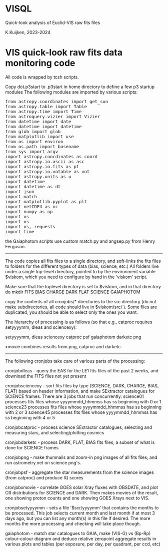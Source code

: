 # VISQL

Quick-look analysis of Euclid-VIS raw fits files

K.Kuijken, 2023-2024


VIS quick-look raw fits data monitoring code
============================================

All code is wrapped by tcsh scripts.

Copy dot.p3start to .p3start in home directory to define a few p3 startup modules
The following modules are imported by various scripts:

<pre>
from astropy.coordinates import get_sun
from astropy.table import Table
from astropy.time import Time
from astroquery.vizier import Vizier
from datetime import date
from datetime import datetime
from glob import glob
from matplotlib import use
from os import environ
from os.path import basename
from sys import argv
import astropy.coordinates as coord
import astropy.io.ascii as asc
import astropy.io.fits as pf
import astropy.io.votable as vot
import astropy.units as u
import datetime
import datetime as dt
import json
import match
import matplotlib.pyplot as plt
import netCDF4 as nc
import numpy as np
import os
import os 
import os, requests
import time
</pre>

the Gaiaphotom scripts use custom match.py and angsep.py from Henry Ferguson.

---------

The code copies all fits files to a single directory, and soft-links the fits files to folders for the different types of data (bias, science, etc.)
All folders live under a single top-level directory, pointed to by the environment variable $viskom, which you need to configure by hand in the 'viskom' script.

Make sure that the toplevel directory is set to $viskom, and in that directory do
mkdir FITS BIAS CHARGE DARK FLAT SCIENCE GAIAPHOTOM

copy the contents of all cronjobs/* directories to the src directory (do not make subdirectories, all code should live in $viskom/src/ ). 
Some files are duplicated, you should be able to select only the ones you want.

The hierarchy of processing is as follows (so that e.g., catproc requires setyyyymm, dleas and sciencexy):

setyyyymm, dleas
    sciencexy
        catproc
	    psf
                gaiaphotom
    darketc
    png

xmovie combines results from png, catproc and darketc.

---------

The following cronjobs take care of various parts of the processing:

cronjobdleas -
     query the EAS for the LE1 fits files of the past 2 weeks, and download the FITS files not yet present

cronjobsciencexy -
     sort fits files by type (SCIENCE, DARK, CHARGE, BIAS, FLAT) based on header information,
     and make SExtractor catalogues for SCIENCE frames. There are 3 jobs that run concurrently:
     science01 processes fits files whose yyyymmdd_hhmmss has ss beginning with 0 or 1 
     science23 processes fits files whose yyyymmdd_hhmmss has ss beginning with 2 or 3 
     science45 processes fits files whose yyyymmdd_hhmmss has ss beginning with 4 or 5

cronjobcatproc -
     process science SExtractor catalogues, selecting and measuring stars, and selecting/plotting cosmics

cronjobdarketc -
     process DARK, FLAT, BIAS fits files, a subset of what is done for SCIENCE frames

cronjobpng -
     make thumnails and zoom-in png images of all fits files; and run astrometry.net on science png's.

cronjobpsf -
     aggregate the star measurements from the science images (from catproc) and produce IQ scores

cronjobxmovie -
     correlate GOES solar Xray fluxes with OBSDATE, and plot CR distributions for SCIENCE and DARK.
     Then makes movies of the result, one showing proton counts and one showing GOES Xrays next to VIS.

cronjobsetyyyymm -
     sets a file '$scr/yyyymm' that contains the months to be processed.
     This job selects current month and last month if at most 3 days ago, but you can list any month(s)
     in this file if desired. The more months the more processing and checking will take place though.

gaiaphotom -
     match star catalogues to GAIA, make (VIS-G) vs (Bp-Rp) colour-colour diagram and deduce relative zeropoint
     aggregate results in various plots and tables (per exposure, per day, per quadrant, per ccd, etc)

